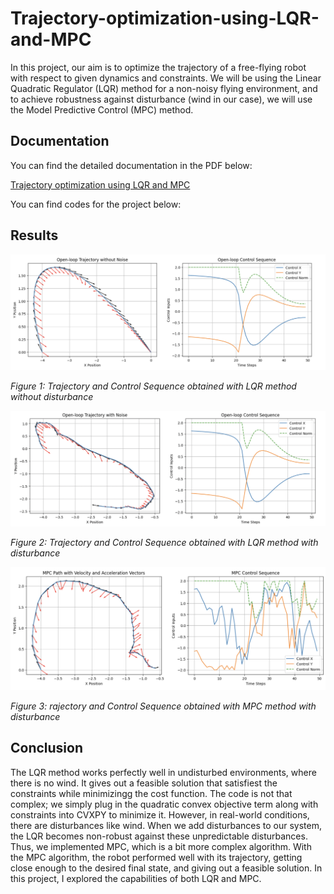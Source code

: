 # Trajectory-optimization-using-LQR-and-MPC

In this project, our aim is to optimize the trajectory of a free-flying robot with respect to given dynamics and constraints. We will be using the Linear Quadratic Regulator (LQR) method for a non-noisy flying environment, and to achieve robustness against disturbance (wind in our case), we will use the Model Predictive Control (MPC) method.

## Documentation

You can find the detailed documentation in the PDF below:


[Trajectory optimization using LQR and MPC](Trajectory-optimization-using-LQR-and-MPC/Trajectory%20optimization%20using%20LQR%20and%20MPC.pdf)

You can find codes for the project below:


## Results

![Trajectory and Control Sequence obtained with LQR method without disturbance](./images/LQR1.png)

*Figure 1: Trajectory and Control Sequence obtained with LQR method without disturbance*

![Trajectory and Control Sequence obtained with LQR method with disturbance](./images/LQR2.png)


*Figure 2: Trajectory and Control Sequence obtained with LQR method with disturbance*

![rajectory and Control Sequence obtained with MPC method with disturbance](./images/MPC1.png)


*Figure 3: rajectory and Control Sequence obtained with MPC method with disturbance*


## Conclusion
The LQR method works perfectly well in undisturbed environments, where there is no wind. It gives out a feasible solution that satisfiest the constraints while minimizingg the cost function. The code is not that complex; we simply plug in the quadratic convex objective term along with constraints into CVXPY to minimize it. However, in real-world conditions, there are disturbances like wind. When we add disturbances to our system, the LQR becomes non-robust against these unpredictable disturbances. Thus, we implemented MPC, which is a bit more complex algorithm. With the MPC algorithm, the robot performed well with its trajectory, getting close enough to the desired final state, and giving out a feasible solution. In this project, I explored the capabilities of both LQR and MPC.


